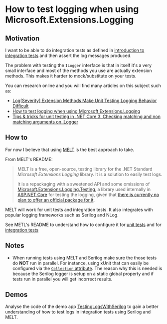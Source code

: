 ﻿# How to test logging when using Microsoft.Extensions.Logging

## Motivation

I want to be able to do integration tests as defined in [introduction to integration tests](https://docs.microsoft.com/en-us/aspnet/core/test/integration-tests?#introduction-to-integration-tests) and then assert the log messages produced.

The problem with testing the `ILogger` interface is that in itself it's a very small interface and most of the methods you use are actually extension methods. This makes it harder to mock/substitute on your tests.

You can research online and you will find many articles on this subject such as:

* [Log[Severity] Extension Methods Make Unit Testing Logging Behavior Difficult](https://github.com/aspnet/Logging/issues/611)
* [How to test logging when using Microsoft.Extensions.Logging](https://alessio.franceschelli.me/posts/dotnet/how-to-test-logging-when-using-microsoft-extensions-logging/)
* [Tips & tricks for unit testing in .NET Core 3: Checking matching and non matching arguments on ILogger](https://anthonygiretti.com/2020/02/05/tips-tricks-for-unit-testing-in-net-core-3-checking-matching-and-non-matching-arguments-on-ilogger/)

## How to

For now I believe that using [MELT](https://github.com/alefranz/MELT) is the best approach to take.

From MELT's README:

> MELT is a free, open-source, testing library for the .NET Standard _Microsoft Extensions Logging_ library. It is a solution to easily test logs.
>
> It is a repackaging with a sweetened API and some omissions of [Microsoft.Extensions.Logging.Testing](https://github.com/aspnet/Extensions/tree/master/src/Logging/Logging.Testing), a library used internally in [ASP.NET Core](https://github.com/aspnet/AspNetCore) for testing the logging, given that [there is currently no plan to offer an official package for it](https://github.com/aspnet/Extensions/issues/672#issuecomment-532850535).

MELT will work for unit tests and integration tests. It also integrates with popular logging frameworks such as Serilog and NLog.

See METL's README to understand how to configure it for [unit tests](https://github.com/alefranz/MELT#quickstart) and for [integration tests](https://github.com/alefranz/MELT#quickstart-for-aspnet-core-integration-tests)

## Notes

* When running tests using MELT and Serilog make sure the those tests do **NOT** run in parallel. For instance, using xUnit that can easily be configured via the [`Collection` attribute](https://xunit.net/docs/running-tests-in-parallel). The reason why this is needed is because the Serilog logger is setup on a static global property and if tests run in parallel you will get incorrect results.

## Demos

Analyse the code of the demo app [TestingLogsWithSerilog](../../src/guides/serilog/TestingLogsWithSerilog/README.md) to gain a better understanding of how to test logs in integration tests using Serilog and MELT.
